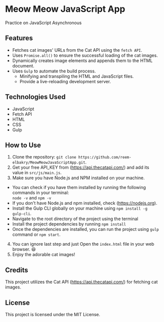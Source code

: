 # Meow Meow JavaScript App
Practice on JavaScript Asynchronous 

## Features
- Fetches cat images' URLs from the Cat API using the `fetch API`.
- Uses `Promise.all()` to ensure the successful loading of the cat images.
- Dynamically creates image elements and appends them to the HTML document.
- Uses `Gulp` to automate the build process. 
    - Minifying and transpiling the HTML and JavaScript files. 
    - Provide a live-reloading development server.

## Technologies Used
- JavaScript
- Fetch API
- HTML
- CSS
- Gulp

## How to Use
1. Clone the repository: `git clone https://github.com/reem-elbakry/MeowMeowJavaScriptApp.git`.
2. Get your free API_KEY from (https://api.thecatapi.com/) and add its value in `src/js/main.js`.
3. Make sure you have Node.js and NPM installed on your machine. 
- You can check if you have them installed by running the following commands in your terminal:  <br /> 
   `node -v` and `npm -v`
- If you don't have Node.js and npm installed, check (https://nodejs.org).
- Install the Gulp CLI globally on your machine using `npm install -g gulp-cli`.
- Navigate to the root directory of the project using the terminal 
- Install the project dependencies by running `npm install`
- Once the dependencies are installed, you can run the project using `gulp` command or `npm start`.
4. You can ignore last step and just Open the `index.html` file in your web browser. :laughing:
4. Enjoy the adorable cat images!

## Credits
This project utilizes the Cat API (https://api.thecatapi.com/) for fetching cat images.

## License
This project is licensed under the MIT License.
